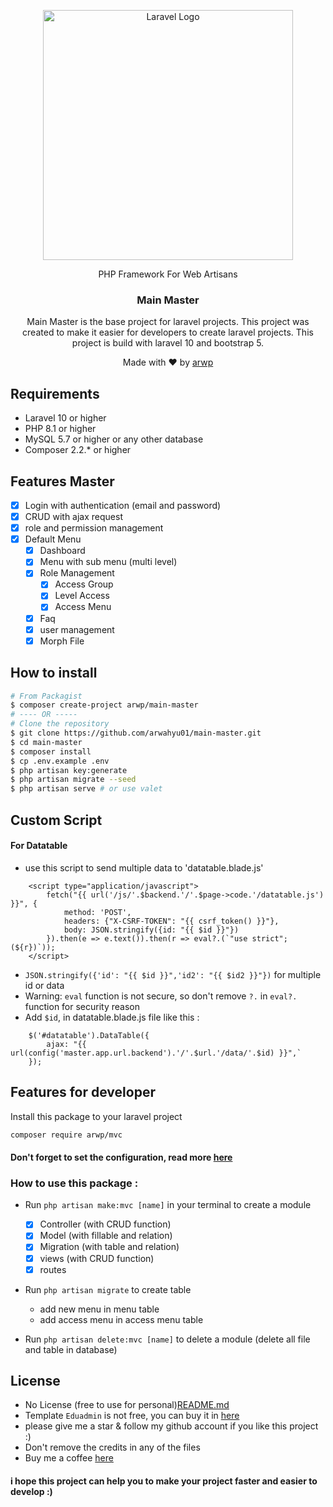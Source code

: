<p style="text-align: center"><a href="https://laravel.com" target="_blank"><img src="https://raw.githubusercontent.com/laravel/art/master/logo-lockup/5%20SVG/2%20CMYK/1%20Full%20Color/laravel-logolockup-cmyk-red.svg" width="400" alt="Laravel Logo"></a></p>

<p style="text-align: center">
PHP Framework For Web Artisans
</p>

<h3 style="text-align: center"> Main Master </h3>
<p style="text-align: center">
Main Master is the base project for laravel projects. This project was created to make it easier for developers to create laravel projects. This project is build with laravel 10 and bootstrap 5.
</p>
<p style="text-align: center">
Made with ❤️ by <a href="https://www.linkedin.com/in/arwahyupradana/" target="_blank">arwp</a>
</p>

## Requirements

- Laravel 10 or higher
- PHP 8.1 or higher
- MySQL 5.7 or higher or any other database
- Composer 2.2.* or higher

## Features Master
- [x] Login with authentication (email and password)
- [x] CRUD with ajax request
- [x] role and permission management
- [x] Default Menu
    - [x] Dashboard
    - [x] Menu with sub menu (multi level)
    - [x] Role Management
      - [x] Access Group
      - [x] Level Access
      - [x] Access Menu
    - [x] Faq
    - [x] user management
    - [x] Morph File

## How to install
```bash
# From Packagist
$ composer create-project arwp/main-master
# ---- OR -----
# Clone the repository
$ git clone https://github.com/arwahyu01/main-master.git
$ cd main-master
$ composer install
$ cp .env.example .env
$ php artisan key:generate
$ php artisan migrate --seed
$ php artisan serve # or use valet
```

## Custom Script
#### For Datatable
- use this script to send multiple data to 'datatable.blade.js'
```
    <script type="application/javascript">
        fetch("{{ url('/js/'.$backend.'/'.$page->code.'/datatable.js') }}", {
            method: 'POST',
            headers: {"X-CSRF-TOKEN": "{{ csrf_token() }}"},
            body: JSON.stringify({id: "{{ $id }}"})
        }).then(e => e.text()).then(r => eval?.(`"use strict";(${r})`));
    </script>
```
- `JSON.stringify({'id': "{{ $id }}",'id2': "{{ $id2 }}"})` for multiple id or data
- Warning: `eval` function is not secure, so don't remove `?.` in `eval?.` function for security reason
- Add `$id`, in datatable.blade.js file like this :
```
    $('#datatable').DataTable({
        ajax: "{{ url(config('master.app.url.backend').'/'.$url.'/data/'.$id) }}",`
    });
```

## Features for developer
Install this package to your laravel project
```bash
composer require arwp/mvc
```
#### Don't forget to set the configuration, read more <a href="https://github.com/arwahyu01/mvc-builder" target="_blank">here</a>
### How to use this package :
  - Run `php artisan make:mvc [name]` in your terminal to create a module
    - [x] Controller (with CRUD function)
    - [x] Model (with fillable and relation)
    - [x] Migration (with table and relation)
    - [x] views (with CRUD function)
    - [x] routes 
  - Run `php artisan migrate` to create table
    - add new menu in menu table
    - add access menu in access menu table

  - Run `php artisan delete:mvc [name]` to delete a module (delete all file and table in database)


## License
- No License (free to use for personal)[README.md](..%2Fmvc-builder%2FREADME.md)
- Template `Eduadmin` is not free, you can buy it in [here](https://themeforest.net/item/eduadmin-responsive-bootstrap-admin-template-dashboard/29365133)
- please give me a star & follow my github account if you like this project :)
- Don't remove the credits in any of the files
- Buy me a coffee [here](https://trakteer.id/arwp)

#### i hope this project can help you to make your project faster and easier to develop :)
